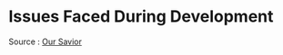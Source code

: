 # **Issues Faced During Development**


Source : [Our Savior](https://spellfoundry.com/2016/05/29/configuring-gpio-serial-port-raspbian-jessie-including-pi-3/)

